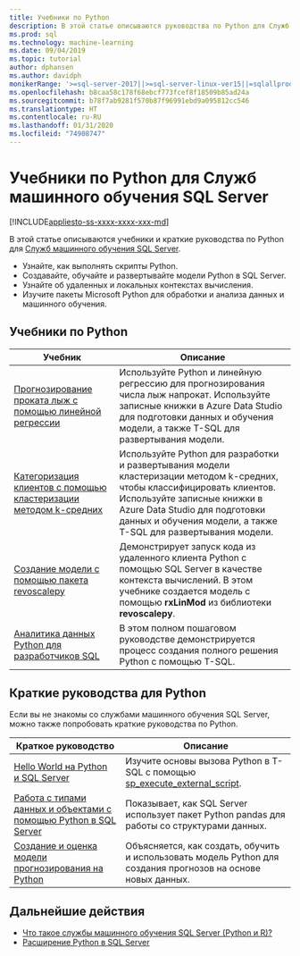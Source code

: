 ```yaml
---
title: Учебники по Python
description: В этой статье описываются руководства по Python для Служб машинного обучения SQL Server. Узнайте, как выполнять скрипты и создавать модели машинного обучения в SQL Server.
ms.prod: sql
ms.technology: machine-learning
ms.date: 09/04/2019
ms.topic: tutorial
author: dphansen
ms.author: davidph
monikerRange: '>=sql-server-2017||>=sql-server-linux-ver15||=sqlallproducts-allversions'
ms.openlocfilehash: b8caa58c178f68ebcf773fcef8f18509b85ad24a
ms.sourcegitcommit: b78f7ab9281f570b87f96991ebd9a095812cc546
ms.translationtype: HT
ms.contentlocale: ru-RU
ms.lasthandoff: 01/31/2020
ms.locfileid: "74908747"
---
```

# <a name="python-tutorials-for-sql-server-machine-learning-services"></a>Учебники по Python для Служб машинного обучения SQL Server
[!INCLUDE[appliesto-ss-xxxx-xxxx-xxx-md](../../includes/appliesto-ss-xxxx-xxxx-xxx-md.md)]

В этой статье описываются учебники и краткие руководства по Python для [Служб машинного обучения SQL Server](../install/sql-machine-learning-services-windows-install.md).

+ Узнайте, как выполнять скрипты Python.
+ Создавайте, обучайте и развертывайте модели Python в SQL Server.
+ Узнайте об удаленных и локальных контекстах вычисления.
+ Изучите пакеты Microsoft Python для обработки и анализа данных и машинного обучения.

<a name="bkmk_pythontutorials"></a>

## <a name="python-tutorials"></a>Учебники по Python

| Учебник | Описание |
|-|-|
| [Прогнозирование проката лыж с помощью линейной регрессии](python-ski-rental-linear-regression.md) | Используйте Python и линейную регрессию для прогнозирования числа лыж напрокат. Используйте записные книжки в Azure Data Studio для подготовки данных и обучения модели, а также T-SQL для развертывания модели. |
| [Категоризация клиентов с помощью кластеризации методом k-средних](python-clustering-model.md) | Используйте Python для разработки и развертывания модели кластеризации методом k-средних, чтобы классифицировать клиентов. Используйте записные книжки в Azure Data Studio для подготовки данных и обучения модели, а также T-SQL для развертывания модели. |
| [Создание модели с помощью пакета revoscalepy](use-python-revoscalepy-to-create-model.md) | Демонстрирует запуск кода из удаленного клиента Python с помощью SQL Server в качестве контекста вычислений. В этом учебнике создается модель с помощью **rxLinMod** из библиотеки **revoscalepy**. |
| [Аналитика данных Python для разработчиков SQL](sqldev-in-database-python-for-sql-developers.md) | В этом полном пошаговом руководстве демонстрируется процесс создания полного решения Python с помощью T-SQL. |

## <a name="python-quickstarts"></a>Краткие руководства для Python

Если вы не знакомы со службами машинного обучения SQL Server, можно также попробовать краткие руководства по Python.

| Краткое руководство | Описание |
|-|-|
| [Hello World на Python и SQL Server](quickstart-python-create-script.md) | Изучите основы вызова Python в T-SQL с помощью [sp_execute_external_script](../../relational-databases/system-stored-procedures/sp-execute-external-script-transact-sql.md). |
| [Работа с типами данных и объектами с помощью Python в SQL Server](quickstart-python-data-structures.md) | Показывает, как SQL Server использует пакет Python pandas для работы со структурами данных. |
| [Создание и оценка модели прогнозирования на Python](quickstart-python-train-score-model.md) | Объясняется, как создать, обучить и использовать модель Python для создания прогнозов на основе новых данных. |

## <a name="next-steps"></a>Дальнейшие действия

+ [Что такое службы машинного обучения SQL Server (Python и R)?](../what-is-sql-server-machine-learning.md)
+ [Расширение Python в SQL Server](../concepts/extension-python.md)